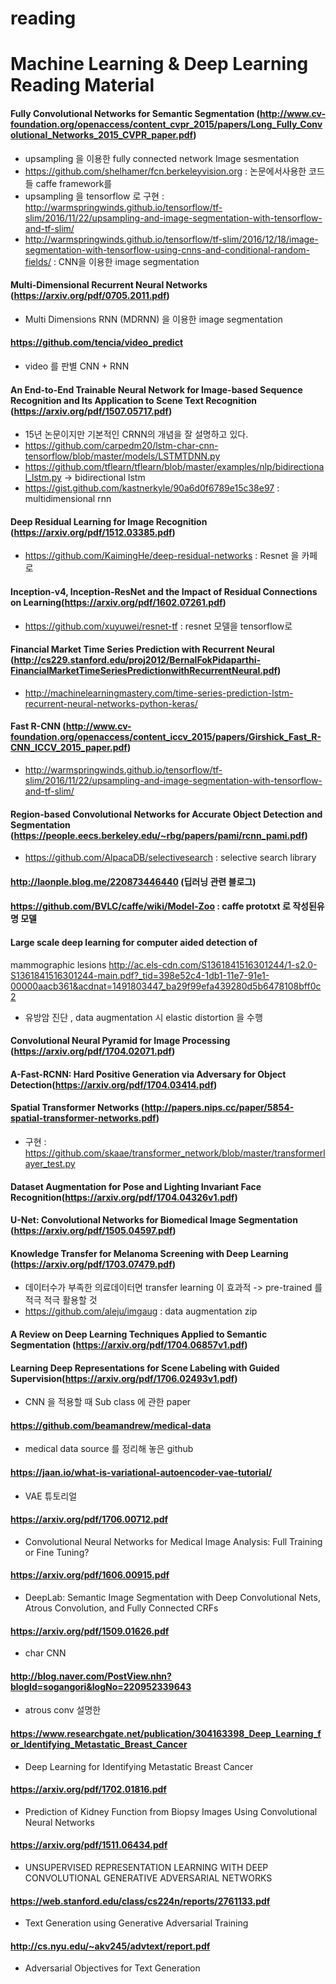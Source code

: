 # reading

# Machine Learning & Deep Learning Reading Material

#### Fully Convolutional Networks for Semantic Segmentation (http://www.cv-foundation.org/openaccess/content_cvpr_2015/papers/Long_Fully_Convolutional_Networks_2015_CVPR_paper.pdf)

- upsampling 을 이용한 fully connected network Image sesmentation
- https://github.com/shelhamer/fcn.berkeleyvision.org : 논문에서사용한 코드들 caffe framework를 
- upsampling 을 tensorflow 로 구현 : http://warmspringwinds.github.io/tensorflow/tf-slim/2016/11/22/upsampling-and-image-segmentation-with-tensorflow-and-tf-slim/
- http://warmspringwinds.github.io/tensorflow/tf-slim/2016/12/18/image-segmentation-with-tensorflow-using-cnns-and-conditional-random-fields/ : CNN을 이용한 image segmentation

#### Multi-Dimensional Recurrent Neural Networks (https://arxiv.org/pdf/0705.2011.pdf)

- Multi Dimensions RNN (MDRNN) 을 이용한 image segmentation

#### https://github.com/tencia/video_predict

- video 를 판별 CNN + RNN


#### An End-to-End Trainable Neural Network for Image-based Sequence Recognition and Its Application to Scene Text Recognition (https://arxiv.org/pdf/1507.05717.pdf)

- 15년 논문이지만 기본적인 CRNN의 개념을 잘 설명하고 있다.
- https://github.com/carpedm20/lstm-char-cnn-tensorflow/blob/master/models/LSTMTDNN.py
- https://github.com/tflearn/tflearn/blob/master/examples/nlp/bidirectional_lstm.py -> bidirectional lstm 
- https://gist.github.com/kastnerkyle/90a6d0f6789e15c38e97 : multidimensional rnn

#### Deep Residual Learning for Image Recognition (https://arxiv.org/pdf/1512.03385.pdf)
- https://github.com/KaimingHe/deep-residual-networks : Resnet 을 카페로 
#### Inception-v4, Inception-ResNet and the Impact of Residual Connections on Learning(https://arxiv.org/pdf/1602.07261.pdf)

- https://github.com/xuyuwei/resnet-tf : resnet 모델을 tensorflow로 

#### Financial Market Time Series Prediction with Recurrent Neural (http://cs229.stanford.edu/proj2012/BernalFokPidaparthi-FinancialMarketTimeSeriesPredictionwithRecurrentNeural.pdf)
- http://machinelearningmastery.com/time-series-prediction-lstm-recurrent-neural-networks-python-keras/ 
#### Fast R-CNN (http://www.cv-foundation.org/openaccess/content_iccv_2015/papers/Girshick_Fast_R-CNN_ICCV_2015_paper.pdf)

- http://warmspringwinds.github.io/tensorflow/tf-slim/2016/11/22/upsampling-and-image-segmentation-with-tensorflow-and-tf-slim/


#### Region-based Convolutional Networks for Accurate Object Detection and Segmentation (https://people.eecs.berkeley.edu/~rbg/papers/pami/rcnn_pami.pdf)

- https://github.com/AlpacaDB/selectivesearch : selective search library

#### http://laonple.blog.me/220873446440 (딥러닝 관련 블로그)

#### https://github.com/BVLC/caffe/wiki/Model-Zoo : caffe prototxt 로 작성된유명 모델

#### Large scale deep learning for computer aided detection of
mammographic lesions http://ac.els-cdn.com/S1361841516301244/1-s2.0-S1361841516301244-main.pdf?_tid=398e52c4-1db1-11e7-91e1-00000aacb361&acdnat=1491803447_ba29f99efa439280d5b6478108bff0c2

 - 유방암 진단 , data augmentation 시 elastic distortion 을 수행
 

#### Convolutional Neural Pyramid for Image Processing (https://arxiv.org/pdf/1704.02071.pdf)


#### A-Fast-RCNN: Hard Positive Generation via Adversary for Object Detection(https://arxiv.org/pdf/1704.03414.pdf)

#### Spatial Transformer Networks (http://papers.nips.cc/paper/5854-spatial-transformer-networks.pdf)
- 구현 : https://github.com/skaae/transformer_network/blob/master/transformerlayer_test.py

#### Dataset Augmentation for Pose and Lighting Invariant Face Recognition(https://arxiv.org/pdf/1704.04326v1.pdf)

#### U-Net: Convolutional Networks for Biomedical Image Segmentation (https://arxiv.org/pdf/1505.04597.pdf)

#### Knowledge Transfer for Melanoma Screening with Deep Learning (https://arxiv.org/pdf/1703.07479.pdf)
- 데이터수가 부족한 의료데이터면 transfer learning 이 효과적 -> pre-trained 를 적극 적극 활용할 것
- https://github.com/aleju/imgaug : data augmentation zip


#### A Review on Deep Learning Techniques Applied to Semantic Segmentation (https://arxiv.org/pdf/1704.06857v1.pdf)


#### Learning Deep Representations for Scene Labeling with Guided Supervision(https://arxiv.org/pdf/1706.02493v1.pdf)
 - CNN 을 적용할 때 Sub class 에 관한 paper


#### https://github.com/beamandrew/medical-data
 - medical data source 를 정리해 놓은 github


#### https://jaan.io/what-is-variational-autoencoder-vae-tutorial/
- VAE 튜토리얼 

#### https://arxiv.org/pdf/1706.00712.pdf
- Convolutional Neural Networks for Medical Image Analysis: Full Training or Fine Tuning?

#### https://arxiv.org/pdf/1606.00915.pdf
 - DeepLab: Semantic Image Segmentation with Deep Convolutional Nets, Atrous Convolution, and Fully Connected CRFs
 
#### https://arxiv.org/pdf/1509.01626.pdf
- char CNN
#### http://blog.naver.com/PostView.nhn?blogId=sogangori&logNo=220952339643
- atrous conv 설명한 

#### https://www.researchgate.net/publication/304163398_Deep_Learning_for_Identifying_Metastatic_Breast_Cancer
- Deep Learning for Identifying Metastatic Breast Cancer

#### https://arxiv.org/pdf/1702.01816.pdf
- Prediction of Kidney Function from Biopsy Images Using Convolutional Neural Networks

#### https://arxiv.org/pdf/1511.06434.pdf
- UNSUPERVISED REPRESENTATION LEARNING WITH DEEP CONVOLUTIONAL GENERATIVE ADVERSARIAL NETWORKS

#### https://web.stanford.edu/class/cs224n/reports/2761133.pdf
 - Text Generation using Generative Adversarial Training

#### http://cs.nyu.edu/~akv245/advtext/report.pdf
- Adversarial Objectives for Text Generation

